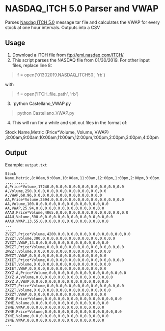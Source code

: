 # NASDAQ_ITCH 5.0 Parser and VWAP

Parses [Nasdaq ITCH 5.0](http://www.nasdaqtrader.com/content/technicalsupport/specifications/dataproducts/NQTVITCHspecification.pdf) 
message tar file and calculates the VWAP for every stock at one hour intervals. 
Outputs into a CSV 

## Usage
1. Download a ITCH file from ftp://emi.nasdaq.com/ITCH/
2. This script parses the NASDAQ file from 01/30/2019. For other input files, replace line 8: 

> f = open('01302019.NASDAQ_ITCH50', 'rb')

with 

> f = open('ITCH_file_path', 'rb')

3. `python Castellano_VWAP.py 
  > python Castellano_VWAP.py 

4. This will run for a while and spit out files in the format of:

Stock Name,Metric (Price*Volume, Volume, VWAP) ,8:00am,9:00am,10:00am,11:00am,12:00pm,1:00pm,2:00pm,3:00pm,4:00pm


## Output

Example: `output.txt`

```
Stock Name,Metric,8:00am,9:00am,10:00am,11:00am,12:00pm,1:00pm,2:00pm,3:00pm,4:00pm
,,,,,,,,,,
A,Price*Volume,17240.0,0.0,0.0,0.0,0.0,0.0,0.0,0.0,0.0
A,Volume,250.0,0.0,0.0,0.0,0.0,0.0,0.0,0.0,0.0
A,VWAP,68.96,0.0,0.0,0.0,0.0,0.0,0.0,0.0,0.0
AA,Price*Volume,2594.0,0.0,0.0,0.0,0.0,0.0,0.0,0.0,0.0
AA,Volume,100.0,0.0,0.0,0.0,0.0,0.0,0.0,0.0,0.0
AA,VWAP,25.94,0.0,0.0,0.0,0.0,0.0,0.0,0.0,0.0
AAAU,Price*Volume,4065.0,0.0,0.0,0.0,0.0,0.0,0.0,0.0,0.0
AAAU,Volume,300.0,0.0,0.0,0.0,0.0,0.0,0.0,0.0,0.0
AAAU,VWAP,13.55,0.0,0.0,0.0,0.0,0.0,0.0,0.0,0.0
...
...
ZVZZT,Price*Volume,4200.0,0.0,0.0,0.0,0.0,0.0,0.0,0.0,0.0
ZVZZT,Volume,300.0,0.0,0.0,0.0,0.0,0.0,0.0,0.0,0.0
ZVZZT,VWAP,14.0,0.0,0.0,0.0,0.0,0.0,0.0,0.0,0.0
ZWZZT,Price*Volume,0.0,0.0,0.0,0.0,0.0,0.0,0.0,0.0,0.0
ZWZZT,Volume,0.0,0.0,0.0,0.0,0.0,0.0,0.0,0.0,0.0
ZWZZT,VWAP,0.0,0.0,0.0,0.0,0.0,0.0,0.0,0.0,0.0
ZXIET,Price*Volume,0.0,0.0,0.0,0.0,0.0,0.0,0.0,0.0,0.0
ZXIET,Volume,0.0,0.0,0.0,0.0,0.0,0.0,0.0,0.0,0.0
ZXIET,VWAP,0.0,0.0,0.0,0.0,0.0,0.0,0.0,0.0,0.0
ZXYZ.A,Price*Volume,0.0,0.0,0.0,0.0,0.0,0.0,0.0,0.0,0.0
ZXYZ.A,Volume,0.0,0.0,0.0,0.0,0.0,0.0,0.0,0.0,0.0
ZXYZ.A,VWAP,0.0,0.0,0.0,0.0,0.0,0.0,0.0,0.0,0.0
ZXZZT,Price*Volume,0.0,0.0,0.0,0.0,0.0,0.0,0.0,0.0,0.0
ZXZZT,Volume,0.0,0.0,0.0,0.0,0.0,0.0,0.0,0.0,0.0
ZXZZT,VWAP,0.0,0.0,0.0,0.0,0.0,0.0,0.0,0.0,0.0
ZYME,Price*Volume,0.0,0.0,0.0,0.0,0.0,0.0,0.0,0.0,0.0
ZYME,Volume,0.0,0.0,0.0,0.0,0.0,0.0,0.0,0.0,0.0
ZYME,VWAP,0.0,0.0,0.0,0.0,0.0,0.0,0.0,0.0,0.0
ZYNE,Price*Volume,0.0,0.0,0.0,0.0,0.0,0.0,0.0,0.0,0.0
ZYNE,Volume,0.0,0.0,0.0,0.0,0.0,0.0,0.0,0.0,0.0
ZYNE,VWAP,0.0,0.0,0.0,0.0,0.0,0.0,0.0,0.0,0.0
...
```
